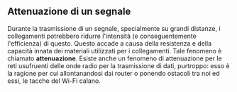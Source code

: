 ## Attenuazione di un segnale
Durante la trasmissione di un segnale, specialmente su grandi distanze, i collegamenti potrebbero ridurre l'intensità (e conseguentemente l'efficienza) di questo. Questo accade a causa della resistenza e della capacità innata dei materiali utilizzati per i collegamenti. Tale fenomeno è chiamato **attenuazione**. Esiste anche un fenomeno di attenuazione per le reti usufruenti delle onde radio per la trasmissione di dati, purtroppo: esso è la ragione per cui allontanandosi dai router o ponendo ostacoli tra noi ed essi, le tacche del Wi-Fi calano.
## 